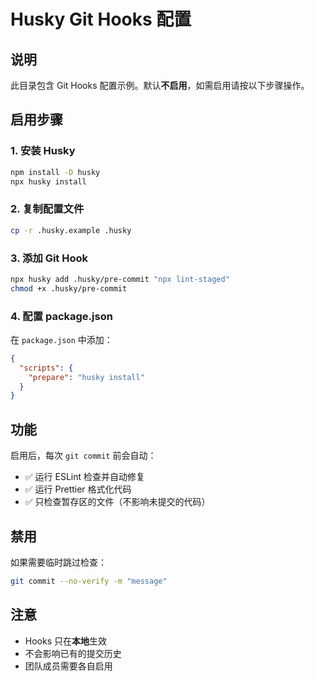 # Husky Git Hooks 配置

## 说明

此目录包含 Git Hooks 配置示例。默认**不启用**，如需启用请按以下步骤操作。

## 启用步骤

### 1. 安装 Husky
```bash
npm install -D husky
npx husky install
```

### 2. 复制配置文件
```bash
cp -r .husky.example .husky
```

### 3. 添加 Git Hook
```bash
npx husky add .husky/pre-commit "npx lint-staged"
chmod +x .husky/pre-commit
```

### 4. 配置 package.json
在 `package.json` 中添加：
```json
{
  "scripts": {
    "prepare": "husky install"
  }
}
```

## 功能

启用后，每次 `git commit` 前会自动：
- ✅ 运行 ESLint 检查并自动修复
- ✅ 运行 Prettier 格式化代码
- ✅ 只检查暂存区的文件（不影响未提交的代码）

## 禁用

如果需要临时跳过检查：
```bash
git commit --no-verify -m "message"
```

## 注意

- Hooks 只在**本地**生效
- 不会影响已有的提交历史
- 团队成员需要各自启用

